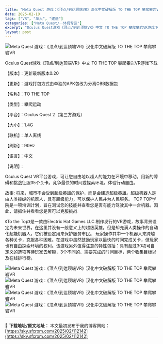 ```yaml
---
title: "Meta Quest 游戏：《顶点/到达顶端VR》汉化中文破解版 TO THE TOP 攀爬攀岩VR|Quest VR游戏"
date: 2025-02-10
tags: ["VR", "单人", "建造"]
categories: ["Meta Quest/一体机专区"]
excerpt: "Oculus Quest游戏《顶点/到达顶端VR》中文 TO THE TOP 攀爬攀岩VR游戏下载 【版本】：更新最新版本0.20 【更新】：游戏打包方式由单独的APK包改为分离OBB数据包 【名称】：TO THE TOP 【类型】：攀爬运动 【平台】：Oculus Quest 2（第三方游戏） 【&hellip;"
layout: post
---
```


<img title="1611856355-412310615ba70ac.webp" src="https://sky.sfcrom.com/wp-content/uploads/2025/02/20250210_67aa1317f2c0b.webp" alt="Meta Quest 游戏：《顶点/到达顶端VR》汉化中文破解版 TO THE TOP 攀爬攀岩VR" />

Oculus Quest游戏《顶点/到达顶端VR》中文 TO THE TOP 攀爬攀岩VR游戏下载

【版本】：更新最新版本0.20

【更新】：游戏打包方式由单独的APK包改为分离OBB数据包

【名称】：TO THE TOP

【类型】：攀爬运动

【平台】：Oculus Quest 2（第三方游戏）

【大小】：1.4G

【联机】：单人离线

【刷新】：90Hz

【语言】：中文

【说明】：

Oculus Quest VR平台游戏，可让您自由地以超人的能力在环境中移动。用新的障碍和挑战征服35个关卡。竞争最快的时间或探索环境。体验行动自由。

故事:
将来，城市不会受到超级英雄的保护，而是会建造超级英雄。超级机器人是由人类操纵的机器人，具有超级能力，可以保护人民并为人民服务。 TOP TOP学院是一项培训计划，旨在测试您的技能并查看您是否有能力驾驶其中一台机器。因此，请抓住并看看您是否可以克服挑战

《To the Top》是一款由Electric Hat Games LLC.制作发行的VR游戏，故事背景设定为未来世界，在这里并没有一般意义上的超级英雄，但是却充满人类操作的自动化超能机器人，它们被设定用来保护服务市民。 玩家操作其中一个机器人来跨越各种关卡，克服各种困难。在游戏中虽然鼓励玩家以最快的时间完成关卡，但玩家也有自由探索环境的权利。该游戏另外值得注意的特性包括：具有超过30项可自定义的选项等待玩家去解锁，3个不同的、需要完成的时间目标，两个收集目标以及在线排行榜。

<img title="1611856376-36a2597075fd74b.webp" src="https://sky.sfcrom.com/wp-content/uploads/2025/02/20250210_67aa131b050b2.webp" alt="Meta Quest 游戏：《顶点/到达顶端VR》汉化中文破解版 TO THE TOP 攀爬攀岩VR" />
<img title="1611856385-5200fd4d41948b9.webp" src="https://sky.sfcrom.com/wp-content/uploads/2025/02/20250210_67aa132357cd2.webp" alt="Meta Quest 游戏：《顶点/到达顶端VR》汉化中文破解版 TO THE TOP 攀爬攀岩VR" />
<img title="1611856393-8d7479d5bd9fba2.webp" src="https://sky.sfcrom.com/wp-content/uploads/2025/02/20250210_67aa13278db3a.webp" alt="Meta Quest 游戏：《顶点/到达顶端VR》汉化中文破解版 TO THE TOP 攀爬攀岩VR" />
<img title="1611856402-3742ded3bbd868d.webp" src="https://sky.sfcrom.com/wp-content/uploads/2025/02/20250210_67aa13294077f.webp" alt="Meta Quest 游戏：《顶点/到达顶端VR》汉化中文破解版 TO THE TOP 攀爬攀岩VR" />

---
📖 **下载地址/原文地址：** 本文最初发布于我的博客网站：[https://sky.sfcrom.com/2025/02/112142](https://sky.sfcrom.com/2025/02/112142)
